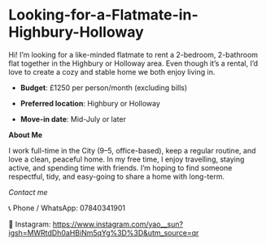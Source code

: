 # Looking-for-a-Flatmate-in-Highbury-Holloway
Hi! I’m looking for a like-minded flatmate to rent a 2-bedroom, 2-bathroom flat together in the Highbury or Holloway area. Even though it’s a rental, I’d love to create a cozy and stable home we both enjoy living in.

- **Budget**: £1250 per person/month (excluding bills)
  
- **Preferred location**: Highbury or Holloway
  
- **Move-in date**: Mid-July or later


**About Me**

I work full-time in the City (9–5, office-based), keep a regular routine, and love a clean, peaceful home. In my free time, I enjoy travelling, staying active, and spending time with friends. I’m hoping to find someone respectful, tidy, and easy-going to share a home with long-term.

*Contact me*

📞 Phone / WhatsApp: 07840341901

📸 Instagram: https://www.instagram.com/yao__sun?igsh=MWRtdDh0aHBiNm5qYg%3D%3D&utm_source=qr
